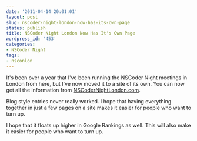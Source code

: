 ```yaml
---
date: '2011-04-14 20:01:01'
layout: post
slug: nscoder-night-london-now-has-its-own-page
status: publish
title: NSCoder Night London Now Has It's Own Page
wordpress_id: '453'
categories:
- NSCoder Night
tags:
- nsconlon
---
```


It's been over a year that I've been running the NSCoder Night meetings in London from here, but I've now moved it to a site of its own. You can now get all the information from [NSCoderNightLondon.com](http://nscodernightlondon.com).

Blog style entries never really worked. I hope that having everything together in just a few pages on a site makes it easier for people who want to turn up.

I hope that it floats up higher in Google Rankings as well. This will also make it easier for people who want to turn up.
